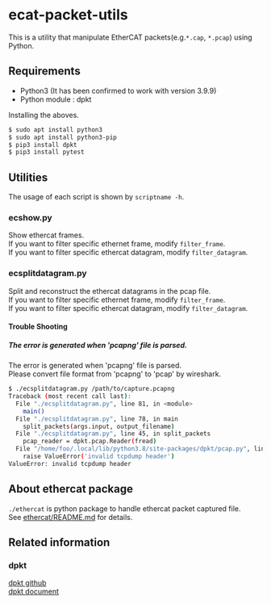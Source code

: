 # ecat-packet-utils

This is a utility that manipulate EtherCAT packets(e.g.`*.cap`, `*.pcap`) using Python.

## Requirements

* Python3 (It has been confirmed to work with version 3.9.9)
* Python module : dpkt

Installing the aboves.
```sh
$ sudo apt install python3
$ sudo apt install python3-pip
$ pip3 install dpkt
$ pip3 install pytest
```

## Utilities

The usage of each script is shown by `scriptname -h`.  

### ecshow.py

Show ethercat frames.  
If you want to filter specific ethernet frame, modify `filter_frame`.  
If you want to filter specific ethercat datagram, modify `filter_datagram`.  

### ecsplitdatagram.py

Split and reconstruct the ethercat datagrams in the pcap file.  
If you want to filter specific ethernet frame, modify `filter_frame`.  
If you want to filter specific ethercat datagram, modify `filter_datagram`.  

#### Trouble Shooting

##### The error is generated when 'pcapng' file is parsed.

The error is generated when 'pcapng' file is parsed.  
Please convert file format from 'pcapng' to 'pcap' by wireshark.  

```sh
$ ./ecsplitdatagram.py /path/to/capture.pcapng
Traceback (most recent call last):
  File "./ecsplitdatagram.py", line 81, in <module>
    main()
  File "./ecsplitdatagram.py", line 78, in main
    split_packets(args.input, output_filename)
  File "./ecsplitdatagram.py", line 45, in split_packets
    pcap_reader = dpkt.pcap.Reader(fread)
  File "/home/foo/.local/lib/python3.8/site-packages/dpkt/pcap.py", line 285, in __init__
    raise ValueError('invalid tcpdump header')
ValueError: invalid tcpdump header
```

## About ethercat package

`./ethercat` is python package to handle ethercat packet captured file.  
See [ethercat/README.md](ethercat/README.md) for details.  


## Related information

### dpkt

[dpkt github](https://github.com/kbandla/dpkt)  
[dpkt document](https://dpkt.readthedocs.io/en/latest/index.html)  



